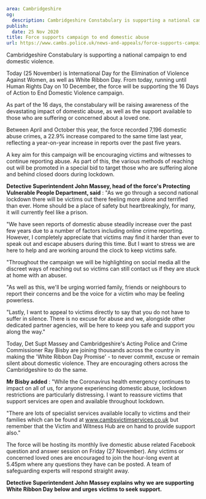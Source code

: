 ```yaml
area: Cambridgeshire
og:
  description: Cambridgeshire Constabulary is supporting a national campaign to end domestic violence.
publish:
  date: 25 Nov 2020
title: Force supports campaign to end domestic abuse
url: https://www.cambs.police.uk/news-and-appeals/force-supports-campaign-to-end-domestic-abuse
```

Cambridgeshire Constabulary is supporting a national campaign to end domestic violence.

Today (25 November) is International Day for the Elimination of Violence Against Women, as well as White Ribbon Day. From today, running until Human Rights Day on 10 December, the force will be supporting the 16 Days of Action to End Domestic Violence campaign.

As part of the 16 days, the constabulary will be raising awareness of the devastating impact of domestic abuse, as well as the support available to those who are suffering or concerned about a loved one.

Between April and October this year, the force recorded 7,196 domestic abuse crimes, a 22.9% increase compared to the same time last year, reflecting a year-on-year increase in reports over the past five years.

A key aim for this campaign will be encouraging victims and witnesses to continue reporting abuse. As part of this, the various methods of reaching out will be promoted in a special bid to target those who are suffering alone and behind closed doors during lockdown.

**Detective Superintendent John Massey, head of the force's Protecting Vulnerable People Department, said** : "As we go through a second national lockdown there will be victims out there feeling more alone and terrified than ever. Home should be a place of safety but heartbreakingly, for many, it will currently feel like a prison.

"We have seen reports of domestic abuse steadily increase over the past few years due to a number of factors including online crime reporting. However, I completely appreciate that victims may find it harder than ever to speak out and escape abusers during this time. But I want to stress we are here to help and are working around the clock to keep victims safe.

"Throughout the campaign we will be highlighting on social media all the discreet ways of reaching out so victims can still contact us if they are stuck at home with an abuser.

"As well as this, we'll be urging worried family, friends or neighbours to report their concerns and be the voice for a victim who may be feeling powerless.

"Lastly, I want to appeal to victims directly to say that you do not have to suffer in silence. There is no excuse for abuse and we, alongside other dedicated partner agencies, will be here to keep you safe and support you along the way."

Today, Det Supt Massey and Cambridgeshire's Acting Police and Crime Commissioner Ray Bisby are joining thousands across the country in making the 'White Ribbon Day Promise' - to never commit, excuse or remain silent about domestic violence. They are encouraging others across the Cambridgeshire to do the same.

**Mr Bisby added** : "While the Coronavirus health emergency continues to impact on all of us, for anyone experiencing domestic abuse, lockdown restrictions are particularly distressing. I want to reassure victims that support services are open and available throughout lockdown.

"There are lots of specialist services available locally to victims and their families which can be found at www.cambsvictimservices.co.uk but remember that the Victim and Witness Hub are on hand to provide support also."

The force will be hosting its monthly live domestic abuse related Facebook question and answer session on Friday (27 November). Any victims or concerned loved ones are encouraged to join the hour-long event at 5.45pm where any questions they have can be posted. A team of safeguarding experts will respond straight away.

**Detective Superintendent John Massey explains why we are supporting White Ribbon Day below and urges victims to seek support.**
